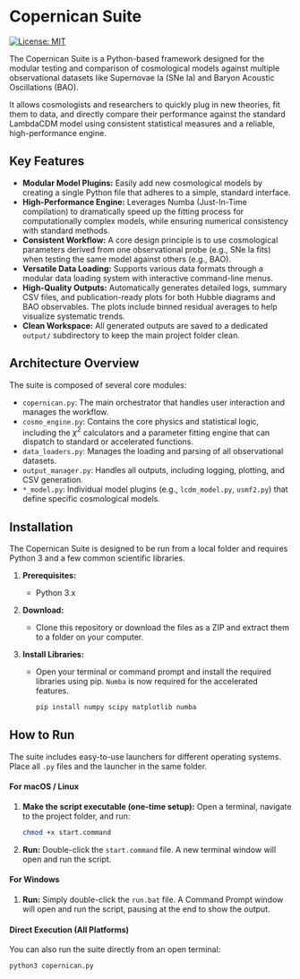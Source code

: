 # Copernican Suite

[![License: MIT](https://img.shields.io/badge/License-MIT-yellow.svg)](https://opensource.org/licenses/MIT)

The Copernican Suite is a Python-based framework designed for the modular testing and comparison of cosmological models against multiple observational datasets like Supernovae Ia (SNe Ia) and Baryon Acoustic Oscillations (BAO).

It allows cosmologists and researchers to quickly plug in new theories, fit them to data, and directly compare their performance against the standard LambdaCDM model using consistent statistical measures and a reliable, high-performance engine.

## Key Features

-   **Modular Model Plugins:** Easily add new cosmological models by creating a single Python file that adheres to a simple, standard interface.
-   **High-Performance Engine:** Leverages Numba (Just-In-Time compilation) to dramatically speed up the fitting process for computationally complex models, while ensuring numerical consistency with standard methods.
-   **Consistent Workflow:** A core design principle is to use cosmological parameters derived from one observational probe (e.g., SNe Ia fits) when testing the same model against others (e.g., BAO).
-   **Versatile Data Loading:** Supports various data formats through a modular data loading system with interactive command-line menus.
-   **High-Quality Outputs:** Automatically generates detailed logs, summary CSV files, and publication-ready plots for both Hubble diagrams and BAO observables. The plots include binned residual averages to help visualize systematic trends.
-   **Clean Workspace:** All generated outputs are saved to a dedicated `output/` subdirectory to keep the main project folder clean.

## Architecture Overview

The suite is composed of several core modules:
-   `copernican.py`: The main orchestrator that handles user interaction and manages the workflow.
-   `cosmo_engine.py`: Contains the core physics and statistical logic, including the $\chi^2$ calculators and a parameter fitting engine that can dispatch to standard or accelerated functions.
-   `data_loaders.py`: Manages the loading and parsing of all observational datasets.
-   `output_manager.py`: Handles all outputs, including logging, plotting, and CSV generation.
-   `*_model.py`: Individual model plugins (e.g., `lcdm_model.py`, `usmf2.py`) that define specific cosmological models.

## Installation

The Copernican Suite is designed to be run from a local folder and requires Python 3 and a few common scientific libraries.

1.  **Prerequisites:**
    -   Python 3.x

2.  **Download:**
    -   Clone this repository or download the files as a ZIP and extract them to a folder on your computer.

3.  **Install Libraries:**
    -   Open your terminal or command prompt and install the required libraries using pip. `Numba` is now required for the accelerated features.
        ```sh
        pip install numpy scipy matplotlib numba
        ```

## How to Run

The suite includes easy-to-use launchers for different operating systems. Place all `.py` files and the launcher in the same folder.

#### For macOS / Linux

1.  **Make the script executable (one-time setup):**
    Open a terminal, navigate to the project folder, and run:
    ```sh
    chmod +x start.command
    ```
2.  **Run:** Double-click the `start.command` file. A new terminal window will open and run the script.

#### For Windows

1.  **Run:** Simply double-click the `run.bat` file. A Command Prompt window will open and run the script, pausing at the end to show the output.

#### Direct Execution (All Platforms)

You can also run the suite directly from an open terminal:
```sh
python3 copernican.py